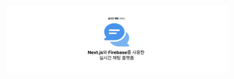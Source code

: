<div align="center">
  <img src="https://github.com/itsjh1242/itsjh1242/blob/c59063c27c69c64e4ddcb6b9c014d93adecfefa6/src/img/nextjs-chat/main.png" alt="main" />
</div>
